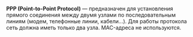 **PPP (Point-to-Point Protocol)** — предназначен для установления прямого соединения между двумя узлами по последовательным линиям (модем, телефонные линии, кабели...). Для работы протокола сеть должна иметь только два узла. MAC-адреса не используются.